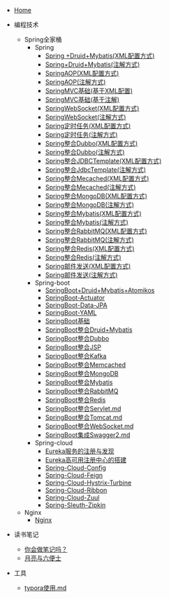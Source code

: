 * [Home](README.md)

* 编程技术
    * Spring全家桶
        * Spring
            * [Spring +Druid+Mybatis(XML配置方式)](编程技术/SpringAll/Spring/Spring+Druid+Mybatis(XML配置方式).md)
            * [Spring+Druid+Mybatis(注解方式)](编程技术/SpringAll/Spring/Spring+Druid+Mybatis(注解方式).md)
            * [SpringAOP(XML配置方式)](编程技术/SpringAll/Spring/SpringAOP(XML配置方式).md)
            * [SpringAOP(注解方式)](编程技术/SpringAll/Spring/SpringAOP(注解方式).md)
            * [SpringMVC基础(基于XML配置)](编程技术/SpringAll/Spring/SpringMVC基础(基于XML配置).md)
            * [SpringMVC基础(基于注解)](编程技术/SpringAll/Spring/SpringMVC基础(基于注解).md)
            * [SpringWebSocket(XML配置方式)](编程技术/SpringAll/Spring/SpringWebSocket(XML配置方式).md)
            * [SpringWebSocket(注解方式)](编程技术/SpringAll/Spring/SpringWebSocket(注解方式).md)
            * [Spring定时任务(XML配置方式)](编程技术/SpringAll/Spring/Spring定时任务(XML配置方式).md)
            * [Spring定时任务(注解方式)](编程技术/SpringAll/Spring/Spring定时任务(注解方式).md)
            * [Spring整合Dubbo(XML配置方式)](编程技术/SpringAll/Spring/Spring整合Dubbo(XML配置方式).md)
            * [Spring整合Dubbo(注解方式)](编程技术/SpringAll/Spring/Spring整合Dubbo(注解方式).md)
            * [Spring整合JDBCTemplate(XML配置方式)](编程技术/SpringAll/Spring/Spring整合JDBCTemplate(XML配置方式).md)
            * [Spring整合JdbcTemplate(注解方式)](编程技术/SpringAll/Spring/Spring整合JdbcTemplate(注解方式).md)
            * [Spring整合Mecached(XML配置方式)](编程技术/SpringAll/Spring/Spring整合Mecached(XML配置方式).md)
            * [Spring整合Mecached(注解方式)](编程技术/SpringAll/Spring/Spring整合Mecached(注解方式).md)
            * [Spring整合MongoDB(XML配置方式)](编程技术/SpringAll/Spring/Spring整合MongoDB(XML配置方式).md)
            * [Spring整合MongoDB(注解方式)](编程技术/SpringAll/Spring/Spring整合MongoDB(注解方式).md)
            * [Spring整合Mybatis(XML配置方式)](编程技术/SpringAll/Spring/Spring整合Mybatis(XML配置方式).md)
            * [Spring整合Mybatis(注解方式)](编程技术/SpringAll/Spring/Spring整合Mybatis(注解方式).md)
            * [Spring整合RabbitMQ(XML配置方式)](编程技术/SpringAll/Spring/Spring整合RabbitMQ(XML配置方式).md)
            * [Spring整合RabbitMQ(注解方式)](编程技术/SpringAll/Spring/Spring整合RabbitMQ(注解方式).md)
            * [Spring整合Redis(XML配置方式)](编程技术/SpringAll/Spring/Spring整合Redis(XML配置方式).md)
            * [Spring整合Redis(注解方式)](编程技术/SpringAll/Spring/Spring整合Redis(注解方式).md)
            * [Spring邮件发送(XML配置方式)](编程技术/SpringAll/Spring/Spring邮件发送(XML配置方式).md)
            * [Spring邮件发送(注解方式)](编程技术/SpringAll/Spring/Spring邮件发送(注解方式).md)
        * Spring-boot
            * [SpringBoot+Druid+Mybatis+Atomikos](编程技术/SpringAll/SpringBoot/SpringBoot+Druid+Mybatis+Atomikos.md)
            * [SpringBoot-Actuator](编程技术/SpringAll/SpringBoot/SpringBoot-Actuator.md)
            * [SpringBoot-Data-JPA](编程技术/SpringAll/SpringBoot/SpringBoot-Data-JPA.md)
            * [SpringBoot-YAML](编程技术/SpringAll/SpringBoot/SpringBoot-YAML.md)
            * [SpringBoot基础](编程技术/SpringAll/SpringBoot/SpringBoot基础.md)
            * [SpringBoot整合Druid+Mybatis](编程技术/SpringAll/SpringBoot/SpringBoot整合Druid+Mybatis.md)
            * [SpringBoot整合Dubbo](编程技术/SpringAll/SpringBoot/SpringBoot整合Dubbo.md)
            * [SpringBoot整合JSP](编程技术/SpringAll/SpringBoot/SpringBoot整合JSP.md)
            * [SpringBoot整合Kafka](编程技术/SpringAll/SpringBoot/SpringBoot整合Kafka.md)
            * [SpringBoot整合Memcached](编程技术/SpringAll/SpringBoot/SpringBoot整合Memcached.md)
            * [SpringBoot整合MongoDB](编程技术/SpringAll/SpringBoot/SpringBoot整合MongoDB.md)
            * [SpringBoot整合Mybatis](编程技术/SpringAll/SpringBoot/SpringBoot整合Mybatis.md)
            * [SpringBoot整合RabbitMQ](编程技术/SpringAll/SpringBoot/SpringBoot整合RabbitMQ.md)
            * [SpringBoot整合Redis](编程技术/SpringAll/SpringBoot/SpringBoot整合Redis.md)
            * [SpringBoot整合Servlet.md](编程技术/SpringAll/SpringBoot/SpringBoot整合Servlet.md)
            * [SpringBoot整合Tomcat.md](编程技术/SpringAll/SpringBoot/SpringBoot整合Tomcat.md)
            * [SpringBoot整合WebSocket.md](编程技术/SpringAll/SpringBoot/SpringBoot整合WebSocket.md)
            * [SpringBoot集成Swagger2.md](编程技术/SpringAll/SpringBoot/SpringBoot集成Swagger2.md)
        * Spring-cloud
            * [Eureka服务的注册与发现](编程技术/SpringAll/SpringCloud/Eureka服务的注册与发现.md)
            * [Eureka高可用注册中心的搭建](编程技术/SpringAll/SpringCloud/Eureka高可用注册中心的搭建.md)
            * [Spring-Cloud-Config](编程技术/SpringAll/SpringCloud/Spring-Cloud-Config.md)
            * [Spring-Cloud-Feign](编程技术/SpringAll/SpringCloud/Spring-Cloud-Feign.md)
            * [Spring-Cloud-Hystrix-Turbine](编程技术/SpringAll/SpringCloud/Spring-Cloud-Hystrix-Turbine.md)
            * [Spring-Cloud-Ribbon](编程技术/SpringAll/SpringCloud/Spring-Cloud-Ribbon.md)
            * [Spring-Cloud-Zuul](编程技术/SpringAll/SpringCloud/Spring-Cloud-Zuul.md)
            * [Spring-Sleuth-Zipkin](编程技术/SpringAll/SpringCloud/Spring-Sleuth-Zipkin.md)
    * Nginx
        * [Nginx](编程技术/Nginx/Nginx.md)
    
* 读书笔记
    * [你会做笔记吗？](读书笔记/你真的会做笔记？.md)
    * [月亮与六便士](读书笔记/月亮与六便士.md)

* 工具
    * [typora使用.md](工具/typora使用.md)
